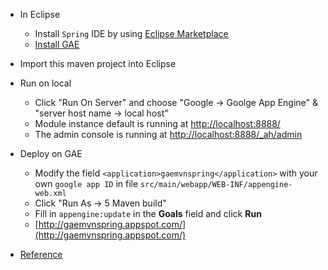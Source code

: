 - In Eclipse  
    - Install `Spring` IDE by using [Eclipse Marketplace](http://www.mkyong.com/spring/how-to-install-spring-ide-in-eclipse/)  
    - [Install GAE](https://developers.google.com/appengine/docs/java/tools/eclipse)  
- Import this maven project into Eclipse  
- Run on local  
    - Click "Run On Server" and choose "Google -> Goolge App Engine" & "server host name -> local host"  
    - Module instance default is running at [http://localhost:8888/](http://localhost:8888/)
    - The admin console is running at [http://localhost:8888/_ah/admin](http://localhost:8888/_ah/admin)    
- Deploy on GAE  
    - Modify the field `<application>gaemvnspring</application>` with your own `google app ID` in file `src/main/webapp/WEB-INF/appengine-web.xml`  
    - Click "Run As -> 5 Maven build"  
    - Fill in `appengine:update` in the **Goals** field and click **Run**    
    - [http://gaemvnspring.appspot.com/](http://gaemvnspring.appspot.com/)    

- [Reference](https://developers.google.com/appengine/docs/java/tools/eclipse) 

